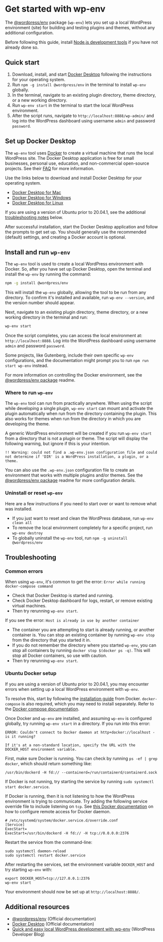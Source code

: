 # Get started with wp-env

The [@wordpress/env](https://www.npmjs.com/package/@wordpress/env) package (`wp-env`) lets you set up a local WordPress environment (site) for building and testing plugins and themes, without any additional configuration.

Before following this guide, install [Node.js development tools](/docs/getting-started/devenv#node-js-development-tools) if you have not already done so.

## Quick start
 
1. Download, install, and start [Docker Desktop](https://www.docker.com/products/docker-desktop) following the instructions for your operating system.
2. Run `npm -g install @wordpress/env` in the terminal to install `wp-env` globally.
3. In the terminal, navigate to an existing plugin directory, theme directory, or a new working directory.
4. Run `wp-env start` in the terminal to start the local WordPress environment.
5. After the script runs, navigate to `http://localhost:8888/wp-admin/` and log into the WordPress dashboard using username `admin` and password `password`.

## Set up Docker Desktop

The `wp-env` tool uses [Docker](https://www.docker.com/) to create a virtual machine that runs the local WordPress site. The Docker Desktop application is free for small businesses, personal use, education, and non-commercial open-source projects. See their [FAQ](https://docs.docker.com/desktop/faqs/general/#do-i-need-to-pay-to-use-docker-desktop) for more information.

Use the links below to download and install Docker Desktop for your operating system.

- [Docker Desktop for Mac](https://docs.docker.com/desktop/install/mac-install/)
- [Docker Desktop for Windows](https://docs.docker.com/desktop/install/windows-install/)
- [Docker Desktop for Linux](https://docs.docker.com/desktop/install/linux-install/)

If you are using a version of Ubuntu prior to 20.04.1, see the additional [troubleshooting notes](#ubuntu-docker-setup) below.

After successful installation, start the Docker Desktop application and follow the prompts to get set up. You should generally use the recommended (default) settings, and creating a Docker account is optional.

## Install and run `wp-env`

The `wp-env` tool is used to create a local WordPress environment with Docker. So, after you have set up Docker Desktop, open the terminal and install the `wp-env` by running the command:

```sh
npm -g install @wordpress/env
```

This will install the `wp-env` globally, allowing the tool to be run from any directory. To confirm it's installed and available, run `wp-env --version`, and the version number should appear. 

Next, navigate to an existing plugin directory, theme directory, or a new working directory in the terminal and run:

```sh
wp-env start
```

Once the script completes, you can access the local environment at: `http://localhost:8888`. Log into the WordPress dashboard using username `admin` and password `password`.

<div class="callout-tip">
    Some projects, like Gutenberg, include their own specific <code>wp-env</code> configurations, and the documentation might prompt you to run <code>npm run start wp-env</code> instead.
</div>

For more information on controlling the Docker environment, see the [@wordpress/env package](/packages/env/README.md) readme.

### Where to run `wp-env`

The `wp-env` tool can run from practically anywhere. When using the script while developing a single plugin, `wp-env start` can mount and activate the plugin automatically when run from the directory containing the plugin. This also works for themes when run from the directory in which you are developing the theme.

A generic WordPress environment will be created if you run `wp-env start` from a directory that is not a plugin or theme. The script will display the following warning, but ignore if this is your intention.

```
!! Warning: could not find a .wp-env.json configuration file and could not determine if 'DIR' is a WordPress installation, a plugin, or a theme.
```

You can also use the `.wp-env.json` configuration file to create an environment that works with multiple plugins and/or themes. See the [@wordpress/env package](/packages/env/README.md#wp-envjson) readme for more configuration details.

### Uninstall or reset `wp-env`

Here are a few instructions if you need to start over or want to remove what was installed.

-   If you just want to reset and clean the WordPress database, run `wp-env clean all`
-   To remove the local environment completely for a specific project, run `wp-env destroy`
-   To globally uninstall the `wp-env` tool, run `npm -g uninstall @wordpress/env`

## Troubleshooting

### Common errors

When using `wp-env`, it's common to get the error: `Error while running docker-compose command`

-   Check that Docker Desktop is started and running.
-   Check Docker Desktop dashboard for logs, restart, or remove existing virtual machines.
-   Then try rerunning `wp-env start`.

If you see the error: `Host is already in use by another container`

-   The container you are attempting to start is already running, or another container is. You can stop an existing container by running `wp-env stop` from the directory that you started it in.
-   If you do not remember the directory where you started `wp-env`, you can stop all containers by running `docker stop $(docker ps -q)`. This will stop all Docker containers, so use with caution.
-   Then try rerunning `wp-env start`.

### Ubuntu Docker setup

If you are using a version of Ubuntu prior to 20.04.1, you may encounter errors when setting up a local WordPress environment with `wp-env`. 

To resolve this, start by following the [installation guide](https://docs.docker.com/install/linux/docker-ce/ubuntu/) from Docker. `docker-compose` is also required, which you may need to install separately. Refer to the [Docker compose documentation](https://docs.docker.com/compose/install/).

Once Docker and `wp-env` are installed, and assuming `wp-env` is configured globally, try running `wp-env start` in a directory. If you run into this error:

```
ERROR: Couldn't connect to Docker daemon at http+docker://localhost - is it running?

If it's at a non-standard location, specify the URL with the DOCKER_HOST environment variable.
```

First, make sure Docker is running. You can check by running `ps -ef | grep docker`, which should return something like:

```
/usr/bin/dockerd -H fd:// --containerd=/run/containerd/containerd.sock
```

If Docker is not running, try starting the service by running `sudo systemctl start docker.service`.

If Docker is running, then it is not listening to how the WordPress environment is trying to communicate. Try adding the following service override file to include listening on `tcp`. See [this Docker documentation](https://docs.docker.com/config/daemon/remote-access/) on how to configure remote access for Docker daemon.

```
# /etc/systemd/system/docker.service.d/override.conf
[Service]
ExecStart=
ExecStart=/usr/bin/dockerd -H fd:// -H tcp://0.0.0.0:2376
```

Restart the service from the command-line:

```
sudo systemctl daemon-reload
sudo systemctl restart docker.service
```

After restarting the services, set the environment variable `DOCKER_HOST` and try starting `wp-env` with:

```
export DOCKER_HOST=tcp://127.0.0.1:2376
wp-env start
```

Your environment should now be set up at `http://localhost:8888/`.

## Additional resources

-   [@wordpress/env](https://www.npmjs.com/package/@wordpress/env) (Official documentation)
-   [Docker Desktop](https://docs.docker.com/desktop) (Official documentation)
-   [Quick and easy local WordPress development with wp-env](https://developer.wordpress.org/news/2023/03/quick-and-easy-local-wordpress-development-with-wp-env/) (WordPress Developer Blog)
